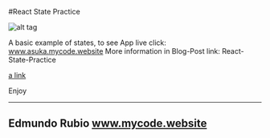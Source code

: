 #React State Practice

![alt tag](https://github.com/Edxael/Pong-Vanilla_JS/blob/master/IM/pong1.png "React State")

A basic example of states, to see App live click: www.asuka.mycode.website
More information in Blog-Post link: React-State-Practice

[a link](http://blog.mycode.website/react-state-change/)

Enjoy

-------------------
 Edmundo Rubio
www.mycode.website
-------------------
